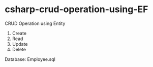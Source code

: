 # csharp-crud-operation-using-EF
CRUD Operation using Entity
1. Create
2. Read
3. Update
4. Delete

Database: Employee.sql
